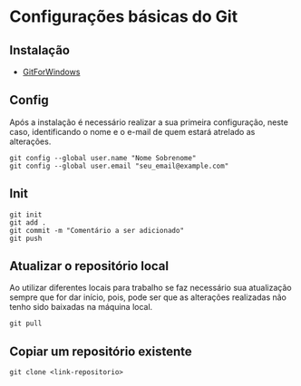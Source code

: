 # Configurações básicas do Git

## Instalação
- [GitForWindows](https://gitforwindows.org/)

## Config
Após a instalação é necessário realizar a sua primeira configuração, neste caso, identificando o nome e o e-mail de quem estará atrelado as alterações.
```
git config --global user.name "Nome Sobrenome"
git config --global user.email "seu_email@example.com"
```

## Init
```
git init
git add . 
git commit -m "Comentário a ser adicionado"
git push
```

## Atualizar o repositório local
Ao utilizar diferentes locais para trabalho se faz necessário sua atualização sempre que for dar início, pois, pode ser que as alterações realizadas não tenho sido baixadas na máquina local.
```
git pull
```

## Copiar um repositório existente
```
git clone <link-repositorio>
```
